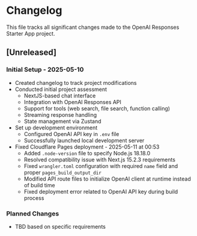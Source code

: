 # Changelog

This file tracks all significant changes made to the OpenAI Responses Starter App project.

## [Unreleased]

### Initial Setup - 2025-05-10
- Created changelog to track project modifications
- Conducted initial project assessment
  - NextJS-based chat interface
  - Integration with OpenAI Responses API
  - Support for tools (web search, file search, function calling)
  - Streaming response handling
  - State management via Zustand
- Set up development environment
  - Configured OpenAI API key in `.env` file
  - Successfully launched local development server
- Fixed Cloudflare Pages deployment - 2025-05-11 at 00:53
  - Added `.node-version` file to specify Node.js 18.18.0
  - Resolved compatibility issue with Next.js 15.2.3 requirements
  - Fixed `wrangler.toml` configuration with required `name` field and proper `pages_build_output_dir`
  - Modified API route files to initialize OpenAI client at runtime instead of build time
  - Fixed deployment error related to OpenAI API key during build process

### Planned Changes
- TBD based on specific requirements
